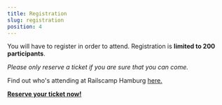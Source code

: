```yaml
---
title: Registration
slug: registration
position: 4
---
```


You will have to register in order to attend.
Registration is __limited to 200 participants__.

_Please only reserve a ticket if you are sure that you can come._


Find out who's attending at Railscamp Hamburg <a href="http://de.amiando.com/MYAXOGB.html?page=598306" target="_blank">here.</a>
<div class="registration-join">
<a class="btn large primary" href="#" onclick="return amiandoTicketShopPopup('http://de.amiando.com/MYAXOGB.html?panelId=1134694&useDefaults=false', 650, 450);">
  <strong>
    Reserve your ticket now!
  </strong>
</a>
</div>